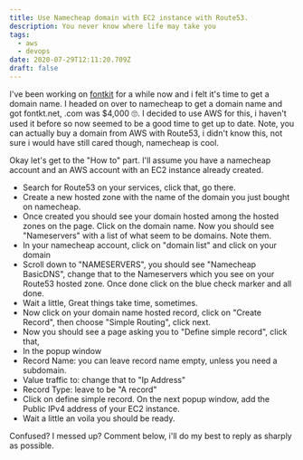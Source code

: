 ```yaml
---
title: Use Namecheap domain with EC2 instance with Route53.
description: You never know where life may take you
tags:
  - aws
  - devops
date: 2020-07-29T12:11:20.709Z
draft: false
---
```

I've been working on [fontkit](https://github.com/ikeohachidi/fontkit-web) for a while now and i felt it's time to get a domain name. I headed on over to namecheap to get a domain name and got fontkt.net, .com was $4,000 🙄.
I decided to use AWS for this, i haven't used it before so now seemed to be a good time to get up to date.
Note, you can actually buy a domain from AWS with Route53, i didn't know this, not sure i would have still cared though, namecheap is cool.

Okay let's get to the "How to" part.
I'll assume you have a namecheap account and an AWS account with an EC2 instance already created.

* Search for Route53 on your services, click that, go there.
* Create a new hosted zone with the name of the domain you just bought on namecheap.
* Once created you should see your domain hosted among the hosted zones on the page. Click on the domain name. Now you should see "Nameservers" with a list of what seem to be domains. Note them.
* In your namecheap account, click on "domain list" and click on your domain
* Scroll down to "NAMESERVERS", you should see "Namecheap BasicDNS", change that to the Nameservers which you see on your Route53 hosted zone. Once done click on the blue check marker and all done.
* Wait a little, Great things take time, sometimes.
* Now click on your domain name hosted record, click on "Create Record", then choose "Simple Routing", click next.
* Now you should see a page asking you to "Define simple record", click that, 
* In the popup window
* Record Name:  you can leave record name empty, unless you need a subdomain.
* Value traffic to: change that to "Ip Address"
* Record Type: leave to be "A record"
* Click on define simple record. On the next popup window, add the Public IPv4 address of your EC2 instance. 
* Wait a little an voila you should be ready.

Confused? I messed up? Comment below, i'll do my best to reply as sharply as possible.
